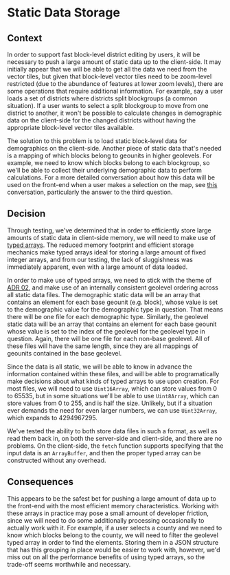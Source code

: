 # Static Data Storage

## Context

In order to support fast block-level district editing by users, it will be necessary to push a large amount of static data up to the client-side. It may initially appear that we will be able to get all the data we need from the vector tiles, but given that block-level vector tiles need to be zoom-level restricted (due to the abundance of features at lower zoom levels), there are some operations that require additional information. For example, say a user loads a set of districts where districts split blockgroups (a common situation). If a user wants to select a split blockgroup to move from one district to another, it won't be possible to calculate changes in demographic data on the client-side for the changed districts without having the appropriate block-level vector tiles available.

The solution to this problem is to load static block-level data for demographics on the client-side. Another piece of static data that's needed is a mapping of which blocks belong to geounits in higher geolevels. For example, we need to know which blocks belong to each blockgroup, so we'll be able to collect their underlying demographic data to perform calculations. For a more detailed conversation about how this data will be used on the front-end when a user makes a selection on the map, see [this](https://github.com/PublicMapping/district-builder-2/pull/18#issuecomment-572671925) conversation, particularly the answer to the third question.


## Decision

Through testing, we've determined that in order to efficiently store large amounts of static data in client-side memory, we will need to make use of [typed arrays](https://developer.mozilla.org/en-US/docs/Web/JavaScript/Typed_arrays). The reduced memory footprint and efficient storage mechanics make typed arrays ideal for storing a large amount of fixed integer arrays, and from our testing, the lack of sluggishness was immediately apparent, even with a large amount of data loaded.

In order to make use of typed arrays, we need to stick with the theme of [ADR 02](./adr-02-district-data-storage.md), and make use of an internally consistent geolevel ordering across all static data files. The demographic static data will be an array that contains an element for each base geounit (e.g. block), whose value is set to the demographic value for the demographic type in question. That means there will be one file for each demographic type. Similarly, the geolevel static data will be an array that contains an element for each base geounit whose value is set to the index of the geolevel for the geolevel type in question. Again, there will be one file for each non-base geolevel. All of these files will have the same length, since they are all mappings of geounits contained in the base geolevel.

Since the data is all static, we will be able to know in advance the information contained within these files, and will be able to programatically make decisions about what kinds of typed arrays to use upon creation. For most files, we will need to use `Uint16Array`, which can store values from 0 to 65535, but in some situations we'll be able to use `Uint8Array`, which can store values from 0 to 255, and is half the size. Unlikely, but if a situation ever demands the need for even larger numbers, we can use `Uint32Array`, which expands to 4294967295.

We've tested the ability to both store data files in such a format, as well as read them back in, on both the server-side and client-side, and there are no problems. On the client-side, the `fetch` function supports specifying that the input data is an `ArrayBuffer`, and then the proper typed array can be constructed without any overhead.


## Consequences

This appears to be the safest bet for pushing a large amount of data up to the front-end with the most efficient memory characteristics. Working with these arrays in practice may pose a small amount of developer friction, since we will need to do some additionally processing occasionally to actually work with it. For example, if a user selects a county and we need to know which blocks belong to the county, we will need to filter the geolevel typed array in order to find the elements. Storing them in a JSON structure that has this grouping in place would be easier to work with, however, we'd miss out on all the performance benefits of using typed arrays, so the trade-off seems worthwhile and necessary.
